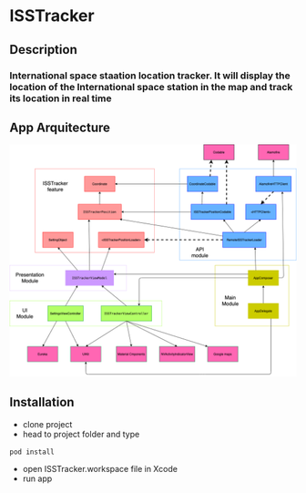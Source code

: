 # ISSTracker

## Description

### International space staation location tracker. It will display the location of the International space station in the map and track its location in real time

## App Arquitecture
![Clean arquitecture](/ISS-tracker-Clean-arq.png)


## Installation
- clone project
- head to project folder and type
```
pod install
```
- open ISSTracker.workspace file in Xcode
- run app
